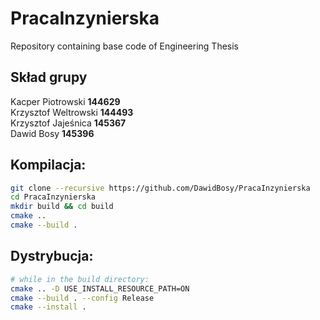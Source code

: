 # PracaInzynierska
Repository containing base code of Engineering Thesis
## Skład grupy
Kacper Piotrowski **144629** \
Krzysztof Weltrowski **144493** \
Krzysztof Jajeśnica  **145367** \
Dawid Bosy **145396**

## Kompilacja:
```sh
git clone --recursive https://github.com/DawidBosy/PracaInzynierska
cd PracaInzynierska
mkdir build && cd build
cmake ..
cmake --build .
```

## Dystrybucja:
```sh
# while in the build directory:
cmake .. -D USE_INSTALL_RESOURCE_PATH=ON
cmake --build . --config Release
cmake --install .
```
